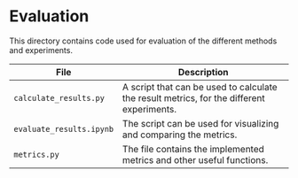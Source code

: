 # Evaluation

This directory contains code used for evaluation of the different methods and experiments.  

| File | Description |
| ---- | ----------- | 
| `calculate_results.py` | A script that can be used to calculate the result metrics, for the different experiments. |
| `evaluate_results.ipynb` | The script can be used for visualizing and comparing the metrics. |
| `metrics.py` | The file contains the implemented metrics and other useful functions. |

